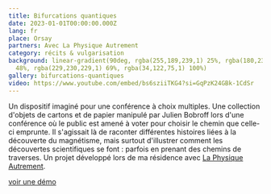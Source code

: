 ```yaml
---
title: Bifurcations quantiques
date: 2023-01-01T00:00:00.000Z
lang: fr
place: Orsay
partners: Avec La Physique Autrement
category: récits & vulgarisation
background: linear-gradient(90deg, rgba(255,189,239,1) 25%, rgba(180,238,255,1)
  48%, rgba(229,230,229,1) 69%, rgba(34,122,75,1) 100%)
gallery: bifurcations-quantiques
video: https://www.youtube.com/embed/bs6sziiTKG4?si=GqPzK24GBk-1CdSr
---
```

Un dispositif imaginé pour une conférence à choix multiples. Une collection d'objets de cartons et de papier manipulé par Julien Bobroff lors d'une conférence où le public est amené à voter pour choisir le chemin que celle-ci emprunte. Il s'agissait là de raconter différentes histoires liées à la découverte du magnétisme, mais surtout d'illustrer comment les découvertes scientifiques se font : parfois en prenant des chemins de traverses. Un projet développé lors de ma résidence avec [La Physique Autrement](https://hebergement.universite-paris-saclay.fr/supraconductivite/projet/toktoks/).

[voir une démo](https://youtu.be/uIqkitE1gqQ?feature=shared)
